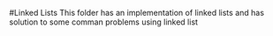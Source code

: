#Linked Lists
This folder has an implementation of linked lists and has solution to some comman problems using linked list